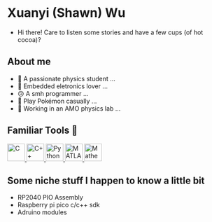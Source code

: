 # Xuanyi (Shawn) Wu
- Hi there! Care to listen some stories and have a few cups (of hot cocoa)?

## About me
- 🔭 A passionate physics student ...
- 🔌 Embedded eletronics lover ...
- 😢 A smh programmer ...
- 🎲 Play Pokémon casually ...
- 🔦 Working in an AMO physics lab ...

## Familiar Tools 🔧
<p align="left">
  <a href="https://en.wikipedia.org/wiki/C_(programming_language)" target="_blank">
    <img src="https://cdn.jsdelivr.net/gh/devicons/devicon/icons/c/c-original.svg" alt="C" width="40" height="40"/>
  </a>
  <a href="https://en.wikipedia.org/wiki/C%2B%2B" target="_blank">
    <img src="https://cdn.jsdelivr.net/gh/devicons/devicon/icons/cplusplus/cplusplus-original.svg" alt="C++" width="40" height="40"/>
  </a>
  <a href="https://www.python.org" target="_blank">
    <img src="https://cdn.jsdelivr.net/gh/devicons/devicon/icons/python/python-original.svg" alt="Python" width="40" height="40"/>
  </a>
  <a href="https://www.mathworks.com/products/matlab.html" target="_blank">
    <img src="https://cdn.jsdelivr.net/gh/devicons/devicon/icons/matlab/matlab-original.svg" alt="MATLAB" width="40" height="40"/>
  </a>
  <a href="https://www.wolfram.com/mathematica/" target="_blank">
    <img src="https://upload.wikimedia.org/wikipedia/commons/7/7c/Wolfram_Language_Logo_2019.svg" alt="Mathematica" width="40" height="40"/>
  </a>
</p>

## Some niche stuff I happen to know a little bit
- RP2040 PIO Assembly
- Raspberry pi pico c/c++ sdk
- Adruino modules

<!--
**CalyrexThePal/CalyrexThePal** is a ✨ _special_ ✨ repository because its `README.md` (this file) appears on your GitHub profile.

Here are some ideas to get you started:

- 🔭 I’m currently working on ...
- 🌱 I’m currently learning ...
- 👯 I’m looking to collaborate on ...
- 🤔 I’m looking for help with ...
- 💬 Ask me about ...
- 📫 How to reach me: ...
- 😄 Pronouns: ...
- ⚡ Fun fact: ...
-->
